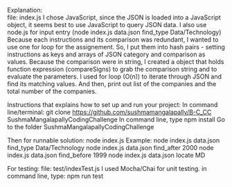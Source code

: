 Explanation:
    <br>
    file: index.js
    I chose JavaScript, since the JSON is loaded into a JavaScript object, it seems best to use JavaScript to query JSON data.
    I also use node.js for input entry (node index.js data.json find_type Data/Technology)
    Because each instructions and its comparison was redundant, I wanted to use one for loop for the assignement. So, I put them into hash pairs - setting instructions as keys and arrays of JSON category and comparison as values.
    Because the comparison were in string, I created a object that holds function expression (compareSigns) to grab the comparison string and to evaluate the parameters.
    I used for loop (O(n)) to iterate through JSON and find its matching values. And then, print out list of the companies and the total number of the companies.

Instructions that explains how to set up and run your project:
In command line/terminal:
git clone https://github.com/sushmamangalapally/B-C_CC SushmaMangalapallyCodingChallenge
In command line, type npm install
Go to the folder SushmaMangalapallyCodingChallenge

Then for runnable solution:
node index.js <jsonfile> <instruction> <value>
Example:
    node index.js data.json find_type Data/Technology
    node index.js data.json find_after 2000
    node index.js data.json find_before 1999
    node index.js data.json locate MD

For testing:
    file: test/indexTest.js
    I used Mocha/Chai for unit testing.
    in command line, type:
        npm run test